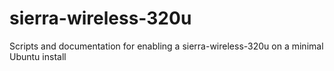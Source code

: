 # sierra-wireless-320u
Scripts and documentation for enabling a sierra-wireless-320u on a minimal Ubuntu install
